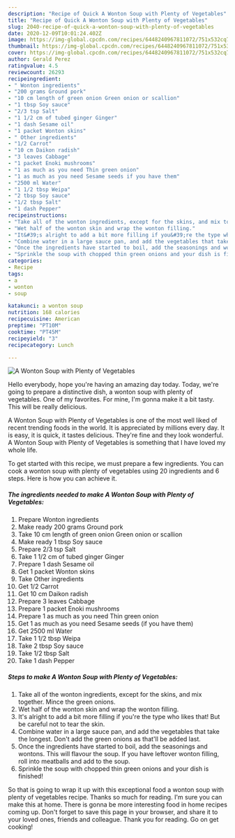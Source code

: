 ```yaml
---
description: "Recipe of Quick A Wonton Soup with Plenty of Vegetables"
title: "Recipe of Quick A Wonton Soup with Plenty of Vegetables"
slug: 2040-recipe-of-quick-a-wonton-soup-with-plenty-of-vegetables
date: 2020-12-09T10:01:24.402Z
image: https://img-global.cpcdn.com/recipes/6448240967811072/751x532cq70/a-wonton-soup-with-plenty-of-vegetables-recipe-main-photo.jpg
thumbnail: https://img-global.cpcdn.com/recipes/6448240967811072/751x532cq70/a-wonton-soup-with-plenty-of-vegetables-recipe-main-photo.jpg
cover: https://img-global.cpcdn.com/recipes/6448240967811072/751x532cq70/a-wonton-soup-with-plenty-of-vegetables-recipe-main-photo.jpg
author: Gerald Perez
ratingvalue: 4.5
reviewcount: 26293
recipeingredient:
- " Wonton ingredients"
- "200 grams Ground pork"
- "10 cm length of green onion Green onion or scallion"
- "1 tbsp Soy sauce"
- "2/3 tsp Salt"
- "1 1/2 cm of tubed ginger Ginger"
- "1 dash Sesame oil"
- "1 packet Wonton skins"
- " Other ingredients"
- "1/2 Carrot"
- "10 cm Daikon radish"
- "3 leaves Cabbage"
- "1 packet Enoki mushrooms"
- "1 as much as you need Thin green onion"
- "1 as much as you need Sesame seeds if you have them"
- "2500 ml Water"
- "1 1/2 tbsp Weipa"
- "2 tbsp Soy sauce"
- "1/2 tbsp Salt"
- "1 dash Pepper"
recipeinstructions:
- "Take all of the wonton ingredients, except for the skins, and mix together. Mince the green onions."
- "Wet half of the wonton skin and wrap the wonton filling."
- "It&#39;s alright to add a bit more filling if you&#39;re the type who likes that! But be careful not to tear the skin."
- "Combine water in a large sauce pan, and add the vegetables that take the longest. Don&#39;t add the green onions as that&#39;ll be added last."
- "Once the ingredients have started to boil, add the seasonings and wontons. This will flavour the soup.  If you have leftover wonton filling, roll into meatballs and add to the soup."
- "Sprinkle the soup with chopped thin green onions and your dish is finished!"
categories:
- Recipe
tags:
- a
- wonton
- soup

katakunci: a wonton soup 
nutrition: 168 calories
recipecuisine: American
preptime: "PT10M"
cooktime: "PT45M"
recipeyield: "3"
recipecategory: Lunch

---
```



![A Wonton Soup with Plenty of Vegetables](https://img-global.cpcdn.com/recipes/6448240967811072/751x532cq70/a-wonton-soup-with-plenty-of-vegetables-recipe-main-photo.jpg)

Hello everybody, hope you're having an amazing day today. Today, we're going to prepare a distinctive dish, a wonton soup with plenty of vegetables. One of my favorites. For mine, I'm gonna make it a bit tasty. This will be really delicious.

A Wonton Soup with Plenty of Vegetables is one of the most well liked of recent trending foods in the world. It is appreciated by millions every day. It is easy, it is quick, it tastes delicious. They're fine and they look wonderful. A Wonton Soup with Plenty of Vegetables is something that I have loved my whole life.




To get started with this recipe, we must prepare a few ingredients. You can cook a wonton soup with plenty of vegetables using 20 ingredients and 6 steps. Here is how you can achieve it.

<!--inarticleads1-->

##### The ingredients needed to make A Wonton Soup with Plenty of Vegetables:

1. Prepare  Wonton ingredients
1. Make ready 200 grams Ground pork
1. Take 10 cm length of green onion Green onion or scallion
1. Make ready 1 tbsp Soy sauce
1. Prepare 2/3 tsp Salt
1. Take 1 1/2 cm of tubed ginger Ginger
1. Prepare 1 dash Sesame oil
1. Get 1 packet Wonton skins
1. Take  Other ingredients
1. Get 1/2 Carrot
1. Get 10 cm Daikon radish
1. Prepare 3 leaves Cabbage
1. Prepare 1 packet Enoki mushrooms
1. Prepare 1 as much as you need Thin green onion
1. Get 1 as much as you need Sesame seeds (if you have them)
1. Get 2500 ml Water
1. Take 1 1/2 tbsp Weipa
1. Take 2 tbsp Soy sauce
1. Take 1/2 tbsp Salt
1. Take 1 dash Pepper




<!--inarticleads2-->

##### Steps to make A Wonton Soup with Plenty of Vegetables:

1. Take all of the wonton ingredients, except for the skins, and mix together. Mince the green onions.
1. Wet half of the wonton skin and wrap the wonton filling.
1. It&#39;s alright to add a bit more filling if you&#39;re the type who likes that! But be careful not to tear the skin.
1. Combine water in a large sauce pan, and add the vegetables that take the longest. Don&#39;t add the green onions as that&#39;ll be added last.
1. Once the ingredients have started to boil, add the seasonings and wontons. This will flavour the soup.  If you have leftover wonton filling, roll into meatballs and add to the soup.
1. Sprinkle the soup with chopped thin green onions and your dish is finished!




So that is going to wrap it up with this exceptional food a wonton soup with plenty of vegetables recipe. Thanks so much for reading. I'm sure you can make this at home. There is gonna be more interesting food in home recipes coming up. Don't forget to save this page in your browser, and share it to your loved ones, friends and colleague. Thank you for reading. Go on get cooking!
